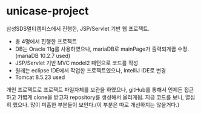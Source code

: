 # unicase-project
삼성SDS멀티캠퍼스에서 진행한, JSP/Servlet 기반 웹 프로젝트.

- 총 4명에서 진행한 프로젝트
- DB는 Oracle 11g를 사용하였으나, mariaDB로 mainPage가 출력되게끔 수정.(mariaDB 10.2.7 used)
- JSP/Servlet 기반 MVC model2 패턴으로 코드를 작성
- 원래는 eclipse IDE에서 작업한 프로젝트였으나, IntelliJ IDE로 변경
- Tomcat 8.5.23 used

개인 프로젝트로 프로젝트 파일자체를 보관을 하였으나, gitHub를 통해서 언제든 접근하고 가볍게 clone을 받고자 repository를 생성해서 올리게됨.
지금 코드를 보니, 열심히 했으나. 많이 미흡한 부분들이 보인다.(이 부분은 따로 개선하지는 않을거다.)
